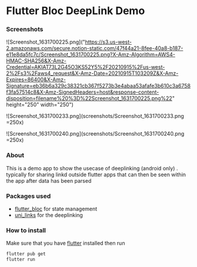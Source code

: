 # Flutter Bloc DeepLink Demo

### Screenshots

![Screenshot_1631700225.png]("https://s3.us-west-2.amazonaws.com/secure.notion-static.com/47f44a21-8fee-40a8-b187-e11e8da5fc7c/Screenshot_1631700225.png?X-Amz-Algorithm=AWS4-HMAC-SHA256&X-Amz-Credential=AKIAT73L2G45O3KS52Y5%2F20210915%2Fus-west-2%2Fs3%2Faws4_request&X-Amz-Date=20210915T103209Z&X-Amz-Expires=86400&X-Amz-Signature=eb36b6a329c38321cb367f5273b3e4abaa53afafe3b610c3a6758f3fa57514c8&X-Amz-SignedHeaders=host&response-content-disposition=filename%20%3D%22Screenshot_1631700225.png%22" height="250" width="250")

![Screenshot_1631700233.png](screenshots/Screenshot_1631700233.png =250x)

![Screenshot_1631700240.png](screenshots/Screenshot_1631700240.png =250x)

### About

This is a demo app to show the usecase of deeplinking (android only) . typically for sharing linkd outside flutter apps that can then be seen within the app after data has been parsed 

### Packages used

- [flutter_bloc](https://pub.dev/packages/flutter_bloc) for state management
- [uni_links](https://pub.dev/packages/uni_links) for the deeplinking

### How to install

Make sure that you have [flutter](https://flutter.dev) installed then run

```powershell
flutter pub get
flutter run
```